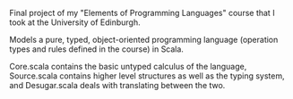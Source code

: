 Final project of my "Elements of Programming Languages" course that I took at the University of Edinburgh.

Models a pure, typed, object-oriented programming language (operation types and rules defined in the course) in Scala.

Core.scala contains the basic untyped calculus of the language, Source.scala contains higher level structures as well as
the typing system, and Desugar.scala deals with translating between the two.
